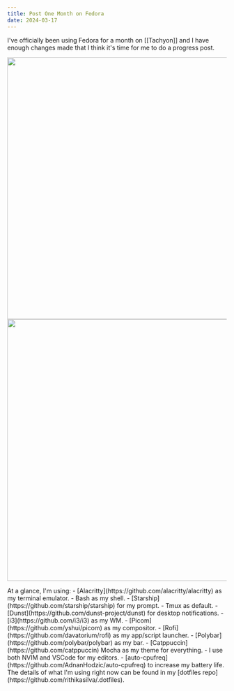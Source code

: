 ```yaml
---
title: Post One Month on Fedora
date: 2024-03-17
---
```

I've officially been using Fedora for a month on [[Tachyon]] and I have enough changes made that I think it's time for me to do a progress post.
<p align="center">
<img src="https://rithikasilva.ca/b.log-/Images-and-Assets/post-month-fedora-desktop.png" width="600px"/>
  <img src="https://rithikasilva.ca/b.log-/Images-and-Assets/post-month-fedora-open.png" width="600px"/>
</p>
At a glance, I'm using:
- [Alacritty](https://github.com/alacritty/alacritty) as my terminal emulator.
	- Bash as my shell.
	- [Starship](https://github.com/starship/starship) for my prompt.
	- Tmux as default.
- [Dunst](https://github.com/dunst-project/dunst) for desktop notifications.
- [i3](https://github.com/i3/i3) as my WM.
- [Picom](https://github.com/yshui/picom) as my compositor.
- [Rofi](https://github.com/davatorium/rofi) as my app/script launcher.
- [Polybar](https://github.com/polybar/polybar) as my bar.
- [Catppuccin](https://github.com/catppuccin) Mocha as my theme for everything.
- I use both NVIM and VSCode for my editors.
- [auto-cpufreq](https://github.com/AdnanHodzic/auto-cpufreq) to increase my battery life.
The details of what I'm using right now can be found in my [dotfiles repo](https://github.com/rithikasilva/.dotfiles).

